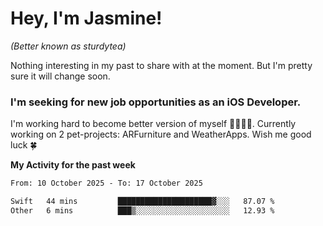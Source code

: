 # Hey, I'm Jasmine!
_(Better known as sturdytea)_

Nothing interesting in my past to share with at the moment. 
But I'm pretty sure it will change soon.

### I'm seeking for new job opportunities as an iOS Developer. 

I'm working hard to become better version of myself 🙇‍♀🏋️‍♀️. 
Currently working on 2 pet-projects: ARFurniture and WeatherApps. 
Wish me good luck 🍀

**My Activity for the past week**

<!--START_SECTION:waka-->

```txt
From: 10 October 2025 - To: 17 October 2025

Swift   44 mins         █████████████████████▓░░░   87.07 %
Other   6 mins          ███▒░░░░░░░░░░░░░░░░░░░░░   12.93 %
```

<!--END_SECTION:waka-->
